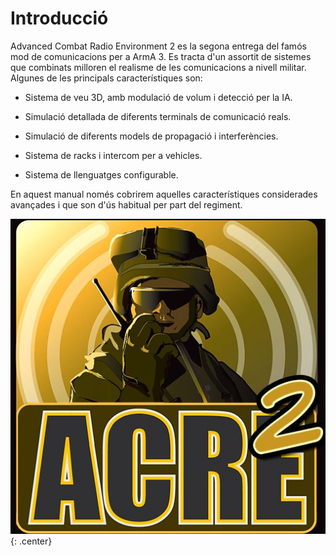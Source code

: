 # Introducció

Advanced Combat Radio Environment 2 es la segona entrega del famós mod de comunicacions per a ArmA 3. Es tracta d'un assortit de sistemes que combinats milloren el realisme de les comunicacions a nivell militar. Algunes de les principals característiques son:

- Sistema de veu 3D, amb modulació de volum i detecció per la IA.

- Simulació detallada de diferents terminals de comunicació reals.

- Simulació de diferents models de propagació i interferències.

- Sistema de racks i intercom per a vehicles.

- Sistema de llenguatges configurable.

En aquest manual només cobrirem aquelles característiques considerades avançades i que son d'ús habitual per part del regiment.

![image](../_imatges/acre2logo.jpg){: .center}
